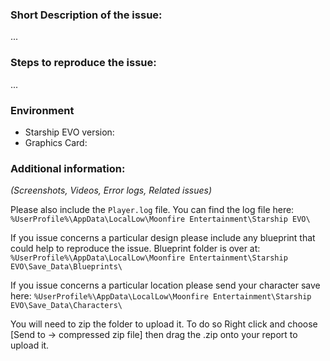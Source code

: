 
### Short Description of the issue:

...

### Steps to reproduce the issue:

...

### Environment
- Starship EVO version: 
- Graphics Card: 

### Additional information:

_(Screenshots, Videos, Error logs, Related issues)_

Please also include the `Player.log` file. You can find the log file here: `%UserProfile%\AppData\LocalLow\Moonfire Entertainment\Starship EVO\`

If you issue concerns a particular design please include any blueprint that could help to reproduce the issue.
Blueprint folder is over at:
`%UserProfile%\AppData\LocalLow\Moonfire Entertainment\Starship EVO\Save_Data\Blueprints\`

If you issue concerns a particular location please send your character save here: `%UserProfile%\AppData\LocalLow\Moonfire Entertainment\Starship EVO\Save_Data\Characters\`

You will need to zip the folder to upload it. 
To do so Right click and choose [Send to -> compressed zip file] then drag the .zip onto your report to upload it.
